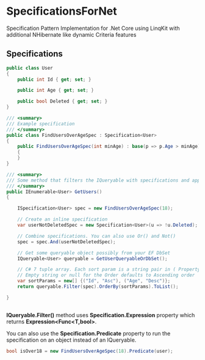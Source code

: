 # SpecificationsForNet
Specification Pattern Implementation for .Net Core using LinqKit with additional NHibernate like dynamic Criteria features

## Specifications

```c#
public class User
{
    public int Id { get; set; }

    public int Age { get; set; }

    public bool Deleted { get; set; }
}

/// <summary>
/// Example specification
/// </summary>
public class FindUsersOverAgeSpec : Specification<User>
{
    public FindUsersOverAgeSpec(int minAge) : base(p => p.Age > minAge)
    {
    }
}

/// <summary>
/// Some method that filters the IQueryable with specifications and applies dynamic order
/// </summary>
public IEnumerable<User> GetUsers()
{

    ISpecification<User> spec = new FindUsersOverAgeSpec(18);

    // Create an inline specification
    var userNotDeletedSpec = new Specification<User>(u => !u.Deleted);

    // Combine specifications. You can also use Or() and Not()
    spec = spec.And(userNotDeletedSpec);

    // Get some queryable object possibly from your EF DbSet
    IQueryable<User> queryable = GetUserQueryableOrDbSet();

    // C# 7 tuple array. Each sort param is a string pair in ( PropertyName, Order ) format
    // Empty string or null for the Order defaults to Ascending order
    var sortParams = new[] {("Id", "Asc"), ("Age", "Desc")};
    return queryable.Filter(spec).OrderBy(sortParams).ToList();

}
    
```

**IQueryable.Filter()** method uses **Specification<T>.Expression** property which returns **Expression<Func<T,bool>**. 

You can also use the **Specification<T>.Predicate** property to run the specification on an object instead of an IQueryable.
    
```c#
bool isOver18 = new FindUsersOverAgeSpec(18).Predicate(user);
```




